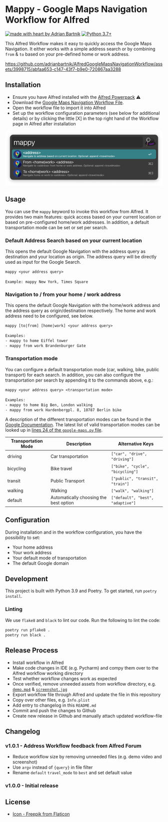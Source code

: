 # Mappy - Google Maps Navigation Workflow for Alfred

[![made with heart by Adrian Bartnik](https://img.shields.io/badge/made%20with%20%E2%99%A5%20by-adrian%20bartnik-DBA33A.svg?style=flat)](https://github.com/AdrianBartnik)
[![Python 3.7+](https://img.shields.io/badge/python-3.7+-986821.svg)](https://www.python.org/downloads/macos/)

This Alfred Workflow makes it easy to quickly access the Google Maps Navigation.
It either works with a simple address search or by combining `from` & `to` based on your pre-defined home or work address.

https://github.com/adrianbartnik/AlfredGoogleMapsNavigationWorkflow/assets/3998715/abfaa653-c147-43f7-b9e0-720867aa3288

## Installation

* Ensure you have Alfred installed with the [Alfred Powerpack](https://www.alfredapp.com/powerpack/) :warning:
* Download the [Google Maps Navigation Workflow File](https://github.com/adrianbartnik/AlfredGoogleMapsNavigationWorkflow/releases/latest). 
* Open the workflow file to import it into Alfred
* Set up the workflow configuration parameters (see below for additional details) or by clicking the little [X] in the top right hand of the Workflow page in Alfred after installation

![screenshot](assets/screenshot.png)

## Usage

You can use the `mappy` keyword to invoke this workflow from Alfred.
It provides two main features: quick access based on your current location or based on pre-configured home/work addresses.
In addition, a default transportation mode can be set or set per search.

### Default Address Search based on your current location

This opens the default Google Navigation with the address query as destination and your location as origin.
The address query will be directly used as input for the Google Search. 

```shell
mappy <your address query>

Example: mappy New York, Times Square
```

### Navigation to / from your home / work address

This opens the default Google Navigation with the home/work address and the address query as origin/destination respectively.
The home and work address need to be configured, see below.

```shell
mappy [to|from] [home|work] <your address query>

Examples:
- mappy to home Eiffel tower
- mappy from work Brandenburger Gate
```

### Transportation mode

You can configure a default transportation mode (car, walking, bike, public transport) for each search.
In addition, you can also configure the transportation per search by appending it to the commands above, e.g.:

```shell
mappy <your address query> <transportation mode>

Examples:
- mappy to home Big Ben, London walking
- mappy from work Hardenbergpl. 8, 10787 Berlin bike
```

A description of the different transportation modes can be found in the [Google Documentation](https://developers.google.com/maps/documentation/urls/get-started).
The latest list of valid transportation modes can be looked up in [lines 24 of the `google-maps.py` file](google-maps.py).

| Transportation Mode | Description                            | Alternative Keys                  |
| ------------------- | -------------------------------------- | --------------------------------- |
| driving             | Car transportation                     | `["car", "drive", "driving"]`     |
| bicycling           | Bike travel                            | `["bike", "cycle", "bicycling"]`  |
| transit             | Public Transport                       | `["public", "transit", "train"]`  |
| walking             | Walking                                | `["walk", "walking"]`             |
| default             | Automatically choosing the best option | `["default", "best", "adaptive"]` |


## Configuration

During installation and in the workflow configuration, you have the possibility to set:

* Your home address
* Your work address
* Your default mode of transportation
* The default Google domain

## Development

This project is built with Python 3.9 and Poetry.
To get started, run `poetry install`.

### Linting

We use `flake8` and `black` to lint our code.
Run the following to lint the code:

```shell
poetry run pflake8 .
poetry run black .
```

## Release Process

* Install workflow in Alfred
* Make code changes in IDE (e.g. Pycharm) and compy them over to the Alfred workflow working directory
* Test whether workflow changes work as expected
* Once verified, remove unneeded assets from workflow directory, e.g. [`demo.mp4`](./assets/demo.mp4) & [`screenshot.jpg`](./assets/screenshot.png)
* Export workflow file through Alfred and update the file in this repository
* Copy over other files, e.g. `Info.plist`
* Add entry to changelog in this `README.md`
* Commit and push the changes to Github
* Create new release in Github and manually attach updated workflow-file

## Changelog

### v1.0.1 - Address Workflow feedback from Alfred Forum

* Reduce workflow size by removing unneeded files (e.g. demo video and screenshot)
* Use `argv` instead of `{query}` in file filter
* Rename `default` `travel_mode` to `best` and set default value 

### v1.0.0 - Initial release

## License

* [Icon - Freepik from Flaticon](https://www.flaticon.com/de/kostenloses-icon/google-maps_2667975)